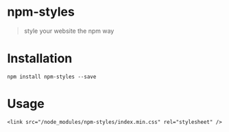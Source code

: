 # npm-styles
> style your website the npm way

# Installation

```
npm install npm-styles --save 
```

# Usage

```
<link src="/node_modules/npm-styles/index.min.css" rel="stylesheet" />
```
